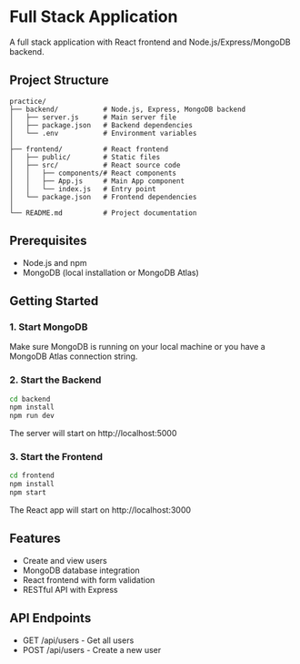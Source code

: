 # Full Stack Application

A full stack application with React frontend and Node.js/Express/MongoDB backend.

## Project Structure

```
practice/
├── backend/           # Node.js, Express, MongoDB backend
│   ├── server.js      # Main server file
│   ├── package.json   # Backend dependencies
│   └── .env           # Environment variables
│
├── frontend/          # React frontend
│   ├── public/        # Static files
│   ├── src/           # React source code
│   │   ├── components/# React components
│   │   ├── App.js     # Main App component
│   │   └── index.js   # Entry point
│   └── package.json   # Frontend dependencies
│
└── README.md          # Project documentation
```

## Prerequisites

- Node.js and npm
- MongoDB (local installation or MongoDB Atlas)

## Getting Started

### 1. Start MongoDB

Make sure MongoDB is running on your local machine or you have a MongoDB Atlas connection string.

### 2. Start the Backend

```bash
cd backend
npm install
npm run dev
```

The server will start on http://localhost:5000

### 3. Start the Frontend

```bash
cd frontend
npm install
npm start
```

The React app will start on http://localhost:3000

## Features

- Create and view users
- MongoDB database integration
- React frontend with form validation
- RESTful API with Express

## API Endpoints

- GET /api/users - Get all users
- POST /api/users - Create a new user
